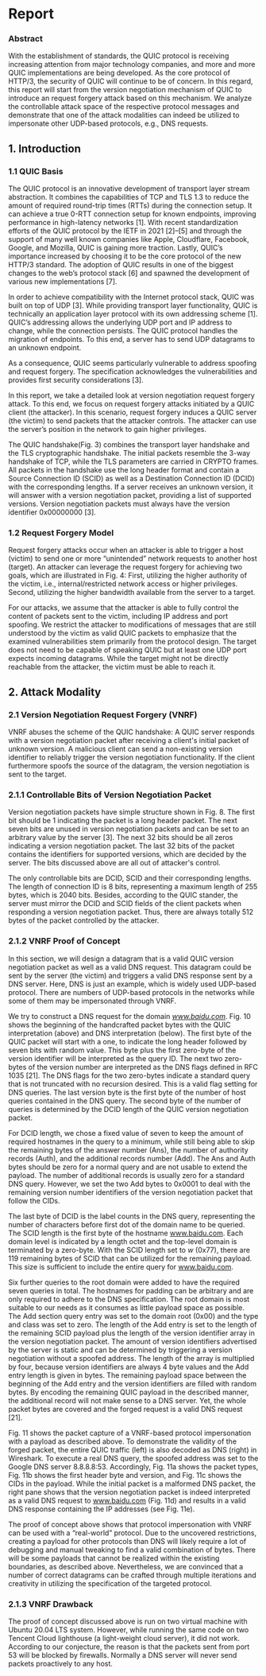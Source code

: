 # Report



### Abstract

With the establishment of standards, the QUIC protocol is receiving increasing attention from major technology companies, and more and more QUIC implementations are being developed. As the core protocol of HTTP/3, the security of QUIC will continue to be of concern. In this regard, this report will start from the version negotiation mechanism of QUIC to introduce an request forgery attack based on this mechanism. We analyze the controllable attack space of the respective protocol messages and demonstrate that one of the attack modalities can indeed be utilized to impersonate other UDP-based protocols, e.g., DNS requests.



## 1. Introduction

### 1.1 QUIC Basis

The QUIC protocol is an innovative development of transport layer stream abstraction. It combines the capabilities of TCP and TLS 1.3 to reduce the amount of required round-trip times (RTTs) during the connection setup. It can achieve a true 0-RTT connection setup for known endpoints, improving performance in high-latency networks [1]. With recent standardization efforts of the QUIC protocol by the IETF in 2021 [2]–[5] and through the support of many well known companies like Apple, Cloudflare, Facebook, Google, and Mozilla, QUIC is gaining more traction. Lastly, QUIC’s importance increased by choosing it to be the core protocol of the new HTTP/3 standard. The adoption of QUIC results in one of the biggest changes to the web’s protocol stack [6] and spawned the development of various new implementations [7]. 

In order to achieve compatibility with the Internet protocol stack, QUIC was built on top of UDP [3]. While providing transport layer functionality, QUIC is technically an application layer protocol with its own addressing scheme [1]. QUIC’s addressing allows the underlying UDP port and IP address to change, while the connection persists. The QUIC protocol handles the migration of endpoints. To this end, a server has to send UDP datagrams to an unknown endpoint.

As a consequence, QUIC seems particularly vulnerable to address spoofing and request forgery. The specification acknowledges the vulnerabilities and provides first security considerations [3].

In this report, we take a detailed look at version negotiation request forgery attack. To this end, we focus on request forgery attacks initiated by a QUIC client (the attacker). In this scenario, request forgery induces a QUIC server (the victim) to send packets that the attacker controls. The attacker can use the server’s position in the network to gain higher privileges.

The QUIC handshake(Fig. 3) combines the transport layer handshake and the TLS cryptographic handshake. The initial packets resemble the 3-way handshake of TCP, while the TLS parameters are carried in CRYPTO frames. All packets in the handshake use the long header format and contain a Source Connection ID (SCID) as well as a Destination Connection ID (DCID)  with the corresponding lengths.  If a server receives an unknown version, it will answer with a version negotiation packet, providing a list of supported versions. Version negotiation packets must always have the version identifier 0x00000000 [3].

### 1.2 Request Forgery Model

Request forgery attacks occur when an attacker is able to trigger a host (victim) to send one or more “unintended” network requests to another host (target).  An attacker can leverage the request forgery for achieving two goals, which are illustrated in Fig. 4: First, utilizing the higher authority of the victim, i.e., internal/restricted network access or higher privileges. Second, utilizing the higher bandwidth available from the server to a target.

For our attacks, we assume that the attacker is able to fully control the content of packets sent to the victim, including IP address and port spoofing. We restrict the attacker to modifications of messages that are still understood by the victim as valid QUIC packets to emphasize that the examined vulnerabilities stem primarily from the protocol design.  The target does not need to be capable of speaking QUIC but at least one UDP port expects incoming datagrams. While the target might not be directly reachable from the attacker, the victim must be able to reach it.



## 2. Attack Modality

### 2.1 Version Negotiation Request Forgery (VNRF)

VNRF abuses the scheme of the QUIC handshake: A QUIC server responds with a version negotiation packet after receiving a client's initial packet of unknown version. A malicious client can send a non-existing version identifier to reliably trigger the version negotiation functionality. If the client furthermore spoofs the source of the datagram, the version negotiation is sent to the target.

### 2.1.1 Controllable Bits of Version Negotiation Packet

Version negotiation packets have simple structure shown in Fig. 8. The first bit should be 1 indicating the packet is a long header packet. The next seven bits are unused in version negotiation packets and can be set to an arbitrary value by the server [3]. The next 32 bits should be all zeros indicating a version negotiation packet. The last 32 bits of the packet contains the identifiers for supported versions, which are decided by the server. The bits discussed above are all out of attacker's control.

The only controllable bits are DCID, SCID and their corresponding lengths. The length of connection ID is 8 bits, representing a maximum length of 255 bytes, which is 2040 bits. Besides, according to the QUIC stander, the server must mirror the DCID and SCID fields of the client packets when responding a version negotiation packet. Thus, there are always totally 512 bytes of the packet controlled by the attacker.

### 2.1.2 VNRF Proof of Concept

In this section, we will design a datagram that is a valid QUIC version negotiation packet as well as a valid DNS request. This datagram could be sent by the server (the victim) and triggers a valid DNS response sent by a DNS server. Here, DNS is just an example, which is widely used UDP-based protocol. There are numbers of UDP-based protocols in the networks while some of them may be impersonated through VNRF.

We try to construct a DNS request for the domain *www.baidu.com*. Fig. 10 shows the beginning of the handcrafted packet bytes with the QUIC interpretation (above) and DNS interpretation (below). The first byte of the QUIC packet will start with a one, to indicate the long header followed by seven bits with random value. This byte plus the first zero-byte of the version identifier will be interpreted as the query ID. The next two zero-bytes of the version number are interpreted as the DNS flags defined in RFC 1035 [21].  The DNS flags for the two zero-bytes indicate a standard query that is not truncated with no recursion desired. This is a valid flag setting for DNS queries. The last version byte is the first byte of the number of host queries contained in the DNS query. The second byte of the number of queries is determined by the DCID length of the QUIC version negotiation packet. 

For DCID length, we chose a fixed value of seven to keep the amount of required hostnames in the query to a minimum, while still being able to skip the remaining bytes of the answer number (Ans), the number of authority records (Auth), and the additional records number (Add). The Ans and Auth bytes should be zero for a normal query and are not usable to extend the payload. The number of additional records is usually zero for a standard DNS query. However, we set the two Add bytes to 0x0001 to deal with the remaining version number identifiers of the version negotiation packet that follow the CIDs.

The last byte of DCID is the label counts in the DNS query, representing the number of characters before first dot of the domain name to be queried. The SCID length is the first byte of the hostname www.baidu.com.  Each domain level is indicated by a length octet and the top-level domain is terminated by a zero-byte.  With the SCID length set to *w* (0x77), there are 119 remaining bytes of SCID that can be utilized for the remaining payload. This size is sufficient to include the entire query for www.baidu.com.

Six further queries to the root domain were added to have the required seven queries in total. The hostnames for padding can be arbitrary and are only required to adhere to the DNS specification. The root domain is most suitable to our needs as it consumes as little payload space as possible. The Add section query entry was set to the domain root (0x00) and the type and class was set to zero. The length of the Add entry is set to the length of the remaining SCID payload plus the length of the version identifier array in the version negotiation packet. The amount of version identifiers advertised by the server is static and can be determined by triggering a version negotiation without a spoofed address. The length of the array is multiplied by four, because version identifiers are always 4 byte values and the Add entry length is given in bytes. The remaining payload space between the beginning of the Add entry and the version identifiers are filled with random bytes. By encoding the remaining QUIC payload in the described manner, the additional record will not make sense to a DNS server. Yet, the whole packet bytes are covered and the forged request is a valid DNS request [21].

Fig. 11 shows the packet capture of a VNRF-based protocol impersonation with a payload as described above. To demonstrate the validity of the forged packet, the entire QUIC traffic (left) is also decoded as DNS (right) in Wireshark. To execute a real DNS query, the spoofed address was set to the Google DNS server 8.8.8.8:53. Accordingly, Fig. 11a shows the packet types, Fig. 11b shows the first header byte and version, and Fig. 11c shows the CIDs in the payload. While the initial packet is a malformed DNS packet, the right pane shows that the version negotiation packet is indeed interpreted as a valid DNS request to www.baidu.com (Fig. 11d) and results in a valid DNS response containing the IP addresses (see Fig. 11e).

The proof of concept above shows that protocol impersonation with VNRF can be used with a “real-world” protocol. Due to the uncovered restrictions, creating a payload for other protocols than DNS will likely require a lot of debugging and manual tweaking to find a valid combination of bytes. There will be some payloads that cannot be realized within the existing boundaries, as described above. Nevertheless, we are convinced that a number of correct datagrams can be crafted through multiple iterations and creativity in utilizing the specification of the targeted protocol.

### 2.1.3 VNRF Drawback

The proof of concept discussed above is run on two virtual machine with Ubuntu 20.04 LTS system. However, while running the same code on two Tencent Cloud lighthouse (a light-weight cloud server), it did not work. According to our conjecture, the reason is that the packets sent from port 53 will be blocked by firewalls. Normally a DNS server will never send packets proactively to any host.
